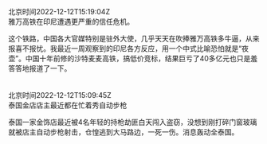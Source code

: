 北京时间2022-12-12T15:19:04Z<br>雅万高铁在印尼遭遇更严重的信任危机。

这个铁路，中国各大官媒特别是驻外大使，几乎天天在吹捧雅万高铁多牛逼，从来报喜不报忧。我最近一周观察到的印尼各方反应，用一个中式比喻恐怕就是“夜壶”。中国十年前修的沙特麦麦高铁，搞低价竞标，结果巨亏了40多亿元也只是羞答答地报道了一下。<br><br><br>北京时间2022-12-12T15:09:45Z<br>泰国金店店主最近都在忙着秀自动步枪

泰国一家金饰店最近被4名年轻的持枪劫匪白天闯入盗窃，没想到刚打碎门窗玻璃就被店主自动步枪射击，仓惶逃到大马路边，一死一伤。消息轰动全泰国。<br><br><br>